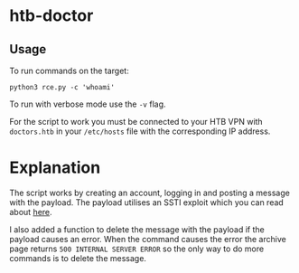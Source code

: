 # htb-doctor

## Usage

To run commands on the target:

`python3 rce.py -c 'whoami'`

To run with verbose mode use the `-v` flag.

For the script to work you must be connected to your HTB VPN with `doctors.htb` in your `/etc/hosts` file with the corresponding IP address.

# Explanation

The script works by creating an account, logging in and posting a message with the payload. The payload utilises an SSTI exploit which you can read about [here](https://www.onsecurity.io/blog/server-side-template-injection-with-jinja2/).

I also added a function to delete the message with the payload if the payload causes an error. When the command causes the error the archive page returns `500 INTERNAL SERVER ERROR` so the only way to do more commands is to delete the message.
